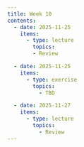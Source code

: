 ```yaml
---
title: Week 10
contents:
  - date: 2025-11-25
    items:
      - type: lecture
        topics:
        - Review

  - date: 2025-11-25
    items:
      - type: exercise
        topics:
          - TBD

  - date: 2025-11-27
    items:
      - type: lecture
        topics:
          - Review
---
```

